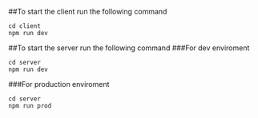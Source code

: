 ##To start the client run the following command
```
cd client
npm run dev
```
##To start the server run the following command
###For dev enviroment
```
cd server
npm run dev
```

###For production enviroment
```
cd server
npm run prod
```